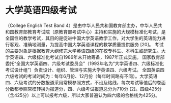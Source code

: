 # 大学英语四级考试
（College English Test Band 4）是由中华人民共和国教育部主办，中华人民共和国教育部教育考试院（原教育部考试中心）主持和实施的大规模标准化考试，是全国性的教学考试，其目的是促进中国大学英语教学工作，对大学生的英语能力进行客观、准确地测量，为提高中国大学英语课程的教学质量提供服务 [20]。
考试的主要对象是根据教育大纲修完大学英语四级的在校专科生、本科生或研究生。大学英语四、六级标准化考试自1986年末开始筹备，1987年正式实施。
国家教育部委托“全国大学英语四、六级考试委员会”（1993年名为“大学英语四、六级标准化考试设计组”）负责设计、组织、管理与实施大学英语四、六级考试。
全国英语四六级考试的考试时间为：每年6月份、12月份（每年时间略有不同）。大学英语四、六级考试的分数报道采用常模参照方式，不设及格线，每次考试等值后的卷面分数都参照常模转换为报道分，四、六级考试报道总分为710分 [2]。四级425分（含425分）以上可以报考六级，所以大家普遍认为四六级的合格线为425分。
